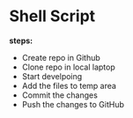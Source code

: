 # Shell Script

**steps:**
* Create repo in Github
* Clone repo in local laptop
* Start develpoing
* Add the files to temp area
* Commit the changes
* Push the changes to GitHub

